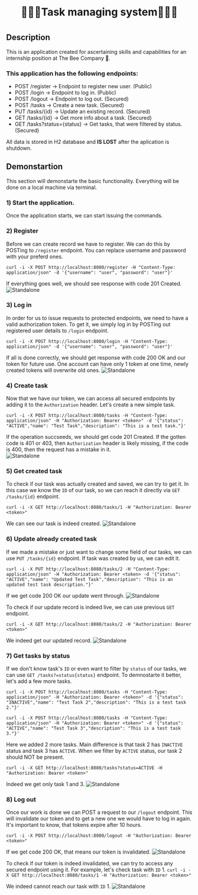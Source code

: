 <h1 align="center">🐝🐝🐝Task managing system🐝🐝🐝<h1/>


## Description
This is an application created for ascertaining skills and capabilities for an internship position at The Bee Company 🐝. 
### This application has the following endpoints:
- POST /register -> Endpoint to register new user. (Public)
- POST /login -> Endpoint to log in. (Public)
- POST /logout -> Endpoint to log out. (Secured)
- POST /tasks -> Create a new task. (Secured)
- PUT /tasks/{id} -> Update an existing record. (Secured)
- GET /tasks/{id} -> Get more info about a task. (Secured)
- GET /tasks?status={status} -> Get tasks, that were filtered by status. (Secured)


All data is stored in H2 database and **IS LOST** after the aplication is shutdown.

## Demonstartion

This section will demonstarte the basic functionality. Everything will be done on a local machine via terminal.

### 1) Start the application.

Once the application starts, we can start issuing the commands.

### 2) Register

Before we can create record we have to register. We can do this by POSTing to `/register` endpoint. You can replace username and password with your preferd ones.

```curl -i -X POST http://localhost:8080/register -H "Content-Type: application/json" -d '{"username": "user", "password": "user"}'```

If everything goes well, we should see response with code 201 Created.
![Standalone](https://i.imgur.com/lwvVDpA.png)

### 3) Log in

In order for us to issue requests to protected endpoints, we need to have a valid authorization token. To get it, we simply log in by POSTing out registered user details to `/login` endpoint.

```curl -i -X POST http://localhost:8080/login -H "Content-Type: application/json" -d '{"username": "user", "password": "user"}'```

If all is done correctly, we should get response with code 200 OK and our token for future use. One account can have only 1 token at one time, newly created tokens will overwrite old ones.
![Standalone](https://i.imgur.com/PNhyg1H.png)

### 4) Create task

Now that we have our token, we can access all secured endpoints by adding it to the `Authorization` header. Let's create a new simple task.

```curl -i -X POST http://localhost:8080/tasks -H "Content-Type: application/json" -H "Authorization: Bearer <token>" -d '{"status": "ACTIVE","name": "Test Task","description": "This is a test task."}'```

If the operation succseeds, we should get code 201 Created. If the gotten code is 401 or 403, then `Authorization` header is likely missing, if the code is 400, then the request has a mistake in it.  
![Standalone](https://i.imgur.com/K6qsm1b.png)

### 5) Get created task

To check if our task was actually created and saved, we can try to get it. In this case we know the `ID` of our task, so we can reach it directly via `GET /tasks/{id}` endpoint.

```curl -i -X GET http://localhost:8080/tasks/1 -H "Authorization: Bearer <token>"```

We can see our task is indeed created.
![Standalone](https://i.imgur.com/wARfhpj.png)

### 6) Update already created task

If we made a mistake or just want to change some field of our tasks, we can use `PUT /tasks/{id}` endpoint. If task was created by us, we can edit it.

```curl -i -X PUT http://localhost:8080/tasks/2 -H "Content-Type: application/json" -H "Authorization: Bearer <token> -d '{"status": "ACTIVE","name": "Updated Test Task","description": "This is an updated test task description."}'```

If we get code 200 OK our update went through.
![Standalone](https://i.imgur.com/lADRozy.png)

To check if our update record is indeed live, we can use previous `GET` endpoint.

```curl -i -X GET http://localhost:8080/tasks/2 -H "Authorization: Bearer <token>"```

We indeed get our updated record.
![Standalone](https://i.imgur.com/Ns3EK9f.png)

### 7) Get tasks by status

If we don't know task's `ID` or even want to filter by `status` of our tasks, we can use `GET /tasks?=status{status}` endpoint. To demnostarte it better, let's add a few more tasks.

```curl -i -X POST http://localhost:8080/tasks -H "Content-Type: application/json" -H "Authorization: Bearer <token>" -d '{"status": "INACTIVE","name": "Test Task 2","description": "This is a test task 2."}'```


```curl -i -X POST http://localhost:8080/tasks -H "Content-Type: application/json" -H "Authorization: Bearer <token>" -d '{"status": "ACTIVE","name": "Test Task 3","description": "This is a test task 3."}'```

Here we added 2 more tasks. Main difference is that task 2 has `INACTIVE` status and task 3 has `ACTIVE`. When we filter by `ACTIVE` status, our task 2 should NOT be present.

```curl -i -X GET http://localhost:8080/tasks?status=ACTIVE -H "Authorization: Bearer <token>"```

Indeed we get only task 1 and 3.
![Standalone](https://i.imgur.com/bGCpaqF.png)

### 8) Log out

Once our work is done we can POST a request to our `/logout` endpoint. This will invalidate our token and to get a new one we would have to log in again. It's important to know, that tokens expire after 10 hours.

```curl -i -X POST http://localhost:8080/logout -H "Authorization: Bearer <token>"```

If we get code 200 OK, that means our token is invalidated.
![Standalone](https://i.imgur.com/YsCniWc.png)

To check if our token is indeed invalidated, we can try to access any secured endpoint using it. For example, let's check task with `ID` 1.
```curl -i -X GET http://localhost:8080/tasks/1 -H "Authorization: Bearer <token>"```

We indeed cannot reach our task with `ID` 1.
![Standalone](https://i.imgur.com/IP4FZhH.png)

